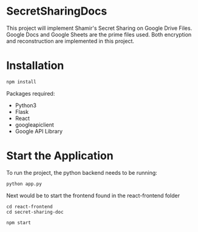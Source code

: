 # SecretSharingDocs

This project will implement Shamir's Secret Sharing on Google Drive Files. Google Docs and Google Sheets are the prime files used. Both encryption and reconstruction are implemented in this project.

# Installation

```bash
npm install
```

Packages required:

* Python3
* Flask
* React
* googleapiclient
* Google API Library


# Start the Application

To run the project, the python backend needs to be running:

```python
python app.py
```

Next would be to start the frontend found in the react-frontend folder

```react
cd react-frontend
cd secret-sharing-doc

npm start
```